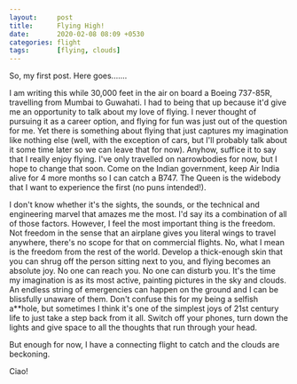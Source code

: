 ```yaml
---
layout: 	post
title: 		Flying High!
date: 		2020-02-08 08:09 +0530
categories:	flight
tags:		[flying, clouds]
---
```

So, my first post. Here goes.......

I am writing this while 30,000 feet in the air on board a Boeing 737-85R, travelling from Mumbai to Guwahati. I had to being that up because it'd give me an opportunity to talk about my love of flying. I never thought of pursuing it as a career option, and flying for fun was just out of the question for me. Yet there is something about flying that just captures my imagination like nothing else (well, with the exception of cars, but I'll probably talk about it some time later so we can leave that for now). Anyhow, suffice it to say that I really enjoy flying. I've only travelled on narrowbodies for now, but I hope to change that soon. Come on the Indian government, keep Air India alive for 4 more months so I can catch a B747. The Queen is the widebody that I want to experience the first (no puns intended!).

I don't know whether it's the sights, the sounds, or the technical and engineering marvel that amazes me the most. I'd say its a combination of all of those factors. However, I feel the most important thing is the freedom. Not freedom in the sense that an airplane gives you literal wings to travel anywhere, there's no scope for that on commercial flights. No, what I mean is the freedom from the rest of the world. Develop a thick-enough skin that you can shrug off the person sitting next to you, and flying becomes an absolute joy. No one can reach you. No one can disturb you. It's the time my imagination is as its most active, painting pictures in the sky and clouds. An endless string of emergencies can happen on the ground and I can be blissfully unaware of them. Don't confuse this for my being a selfish a\*\*hole, but sometimes I think it's one of the simplest joys of 21st century life to just take a step back from it all. Switch off your phones, turn down the lights and give space to all the thoughts that run through your head.

But enough for now, I have a connecting flight to catch and the clouds are beckoning.

Ciao!
